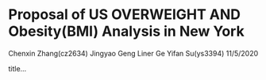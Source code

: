 Proposal of US OVERWEIGHT AND Obesity(BMI) Analysis in New York
================
Chenxin Zhang(cz2634) Jingyao Geng Liner Ge Yifan Su(ys3394)
11/5/2020

title…
